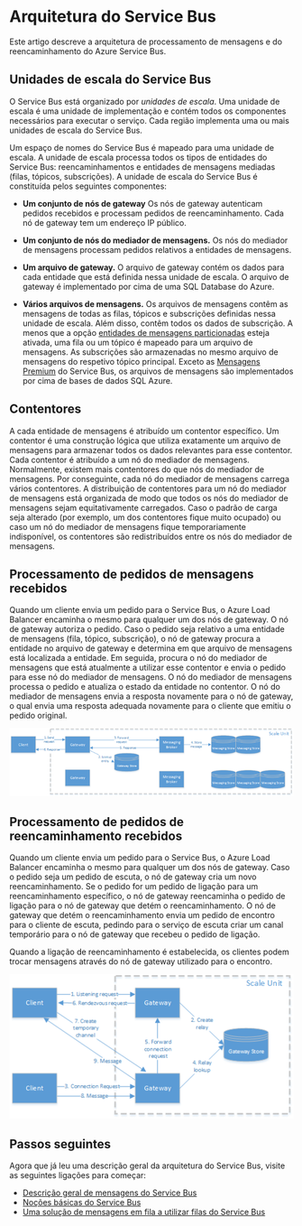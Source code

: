<properties 
    pageTitle="Arquitetura do Service Bus | Microsoft Azure"
    description="Descreve a arquitetura de processamento de mensagens e do reencaminhamento do Azure Service Bus."
    services="service-bus"
    documentationCenter="na"
    authors="sethmanheim"
    manager="timlt"
    editor="" />
<tags 
    ms.service="service-bus"
    ms.devlang="na"
    ms.topic="get-started-article"
    ms.tgt_pltfrm="na"
    ms.workload="na"
    ms.date="07/11/2016"
    ms.author="sethm" />

# Arquitetura do Service Bus

Este artigo descreve a arquitetura de processamento de mensagens e do reencaminhamento do Azure Service Bus.

## Unidades de escala do Service Bus

O Service Bus está organizado por *unidades de escala*. Uma unidade de escala é uma unidade de implementação e contém todos os componentes necessários para executar o serviço. Cada região implementa uma ou mais unidades de escala do Service Bus.

Um espaço de nomes do Service Bus é mapeado para uma unidade de escala. A unidade de escala processa todos os tipos de entidades do Service Bus: reencaminhamentos e entidades de mensagens mediadas (filas, tópicos, subscrições). A unidade de escala do Service Bus é constituída pelos seguintes componentes:

- **Um conjunto de nós de gateway** Os nós de gateway autenticam pedidos recebidos e processam pedidos de reencaminhamento. Cada nó de gateway tem um endereço IP público.

- **Um conjunto de nós do mediador de mensagens.** Os nós do mediador de mensagens processam pedidos relativos a entidades de mensagens.

- **Um arquivo de gateway.** O arquivo de gateway contém os dados para cada entidade que está definida nessa unidade de escala. O arquivo de gateway é implementado por cima de uma SQL Database do Azure.

- **Vários arquivos de mensagens.** Os arquivos de mensagens contêm as mensagens de todas as filas, tópicos e subscrições definidas nessa unidade de escala. Além disso, contêm todos os dados de subscrição. A menos que a opção [entidades de mensagens particionadas](service-bus-partitioning.md) esteja ativada, uma fila ou um tópico é mapeado para um arquivo de mensagens. As subscrições são armazenadas no mesmo arquivo de mensagens do respetivo tópico principal. Exceto as [Mensagens Premium](service-bus-premium-messaging.md) do Service Bus, os arquivos de mensagens são implementados por cima de bases de dados SQL Azure.

## Contentores

A cada entidade de mensagens é atribuído um contentor específico. Um contentor é uma construção lógica que utiliza exatamente um arquivo de mensagens para armazenar todos os dados relevantes para esse contentor. Cada contentor é atribuído a um nó do mediador de mensagens. Normalmente, existem mais contentores do que nós do mediador de mensagens. Por conseguinte, cada nó do mediador de mensagens carrega vários contentores. A distribuição de contentores para um nó do mediador de mensagens está organizada de modo que todos os nós do mediador de mensagens sejam equitativamente carregados. Caso o padrão de carga seja alterado (por exemplo, um dos contentores fique muito ocupado) ou caso um nó do mediador de mensagens fique temporariamente indisponível, os contentores são redistribuídos entre os nós do mediador de mensagens.

## Processamento de pedidos de mensagens recebidos

Quando um cliente envia um pedido para o Service Bus, o Azure Load Balancer encaminha o mesmo para qualquer um dos nós de gateway. O nó de gateway autoriza o pedido. Caso o pedido seja relativo a uma entidade de mensagens (fila, tópico, subscrição), o nó de gateway procura a entidade no arquivo de gateway e determina em que arquivo de mensagens está localizada a entidade. Em seguida, procura o nó do mediador de mensagens que está atualmente a utilizar esse contentor e envia o pedido para esse nó do mediador de mensagens. O nó do mediador de mensagens processa o pedido e atualiza o estado da entidade no contentor. O nó do mediador de mensagens envia a resposta novamente para o nó de gateway, o qual envia uma resposta adequada novamente para o cliente que emitiu o pedido original.

![Processamento de Pedidos de Mensagens Recebidos](./media/service-bus-architecture/IC690644.png)

## Processamento de pedidos de reencaminhamento recebidos

Quando um cliente envia um pedido para o Service Bus, o Azure Load Balancer encaminha o mesmo para qualquer um dos nós de gateway. Caso o pedido seja um pedido de escuta, o nó de gateway cria um novo reencaminhamento. Se o pedido for um pedido de ligação para um reencaminhamento específico, o nó de gateway reencaminha o pedido de ligação para o nó de gateway que detém o reencaminhamento.  O nó de gateway que detém o reencaminhamento envia um pedido de encontro para o cliente de escuta, pedindo para o serviço de escuta criar um canal temporário para o nó de gateway que recebeu o pedido de ligação.

Quando a ligação de reencaminhamento é estabelecida, os clientes podem trocar mensagens através do nó de gateway utilizado para o encontro.

![Processamento de Pedidos de Reencaminhamento Recebidos](./media/service-bus-architecture/IC690645.png)

## Passos seguintes

Agora que já leu uma descrição geral da arquitetura do Service Bus, visite as seguintes ligações para começar:

- [Descrição geral de mensagens do Service Bus](service-bus-messaging-overview.md)
- [Noções básicas do Service Bus](service-bus-fundamentals-hybrid-solutions.md)
- [Uma solução de mensagens em fila a utilizar filas do Service Bus](service-bus-dotnet-multi-tier-app-using-service-bus-queues.md)



<!--HONumber=Aug16_HO1-->


